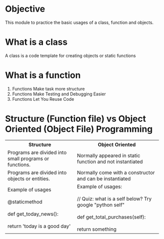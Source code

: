 # Objective
This module to practice the basic usages of a class, function and objects. 

# What is a class
A class is a code template for creating objects or static functions

# What is a function
1. Functions Make task more structure
2. Functions Make Testing and Debugging Easier
3. Functions Let You Reuse Code

# Structure (Function file) vs Object Oriented (Object File) Programming
<table>
  <tr>
    <th>Structure</th>
    <th>Object Oriented</th>
  </tr>
  <tr>
    <td>Programs are divided into small programs or functions. </td>
    <td>Normally appeared in static function and not instantiated</td>
  </tr>
  <tr>
    <td>Programs are divided into objects or entities.  </td>
    <td>Normally come with a constructor and can be instantiated</td>
  </tr>
  <tr>
     <td>
      <span>
        Example of usages <br></br>
        @staticmethod <br></br>
        def get_today_news(): <br></br>
            return 'today is a good day'
      </span>
     </td>
     <td>
      <span>
        Example of usages: <br></br>
        // Quiz: what is a self below? Try google "python self" <br></br>
        def get_total_purchases(self): <br></br>
            return something
      </span>
     </td>
  </tr>
</table>
